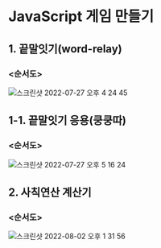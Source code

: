 # JavaScript 게임 만들기

## 1. 끝말잇기(word-relay)

### <순서도>

![스크린샷 2022-07-27 오후 4 24 45](https://user-images.githubusercontent.com/71623879/181187094-da2582fa-1907-44de-9266-30a850f7507e.png)

## 1-1. 끝말잇기 응용(쿵쿵따)

### <순서도>

![스크린샷 2022-07-27 오후 5 16 24](https://user-images.githubusercontent.com/71623879/181197596-52d15e0f-6e55-46fc-8b65-377f54d42b96.png)

## 2. 사칙연산 계산기

### <순서도>

![스크린샷 2022-08-02 오후 1 31 56](https://user-images.githubusercontent.com/71623879/182292229-20f8abe9-6200-4464-89dc-3dc6f4970cbc.png)
